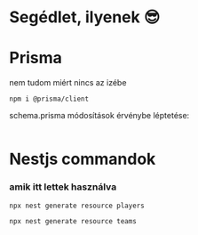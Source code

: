 # Segédlet, ilyenek 😎


# Prisma

nem tudom miért nincs az izébe

```
npm i @prisma/client
```

schema.prisma módosítások érvénybe léptetése:
```

```


# Nestjs commandok

### amik itt lettek használva

```
npx nest generate resource players
```

```
npx nest generate resource teams
```

